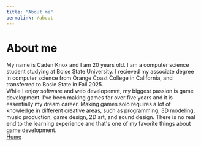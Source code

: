 ```yaml
---
title: "About me"
permalink: /about
---
```

# About me
My name is Caden Knox and I am 20 years old. I am a computer science student studying at Boise State University. I recieved my associate degree in computer science from Orange Coast College in California, and transferred to Bosie State in Fall 2025.\
While I enjoy software and web developemnt, my biggest passion is game development. I've been making games for over five years and it is essentially my dream career. Making games solo requires a lot of knowledge in different creative areas, such as programming, 3D modeling, music production, game design, 2D art, and sound design. There is no real end to the learning experience and that's one of my favorite things about game development.\
<a href="/">Home</a>
